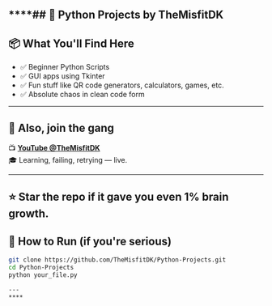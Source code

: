 ****## 🐍 Python Projects by TheMisfitDK
---
## 📦 What You'll Find Here
- ✅ Beginner Python Scripts
- ✅ GUI apps using Tkinter
- ✅ Fun stuff like QR code generators, calculators, games, etc.
- ✅ Absolute chaos in clean code form

---

## 🔗 Also, join the gang
📺 **[YouTube @TheMisfitDK](https://www.youtube.com/@TheMisfitDK)**  
🎓 Learning, failing, retrying — live.

---
⭐ Star the repo if it gave you even 1% brain growth.
---

## 🚀 How to Run (if you're serious)

```bash
git clone https://github.com/TheMisfitDK/Python-Projects.git
cd Python-Projects
python your_file.py

---
****
